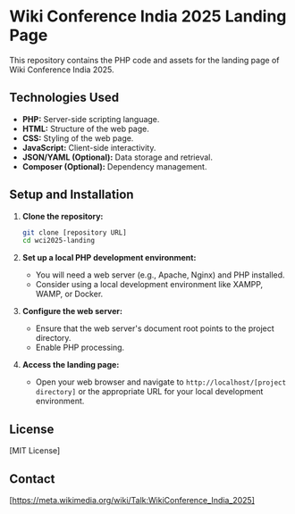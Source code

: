 # Wiki Conference India 2025 Landing Page

This repository contains the PHP code and assets for the landing page of Wiki Conference India 2025.
## Technologies Used

* **PHP:** Server-side scripting language.
* **HTML:** Structure of the web page.
* **CSS:** Styling of the web page.
* **JavaScript:** Client-side interactivity.
* **JSON/YAML (Optional):** Data storage and retrieval.
* **Composer (Optional):** Dependency management.

## Setup and Installation

1.  **Clone the repository:**

    ```bash
    git clone [repository URL]
    cd wci2025-landing
    ```

2.  **Set up a local PHP development environment:**

    * You will need a web server (e.g., Apache, Nginx) and PHP installed.
    * Consider using a local development environment like XAMPP, WAMP, or Docker.


3.  **Configure the web server:**

    * Ensure that the web server's document root points to the project directory.
    * Enable PHP processing.

4.  **Access the landing page:**

    * Open your web browser and navigate to `http://localhost/[project directory]` or the appropriate URL for your local development environment.


## License

[MIT License]

## Contact

[https://meta.wikimedia.org/wiki/Talk:WikiConference_India_2025]
